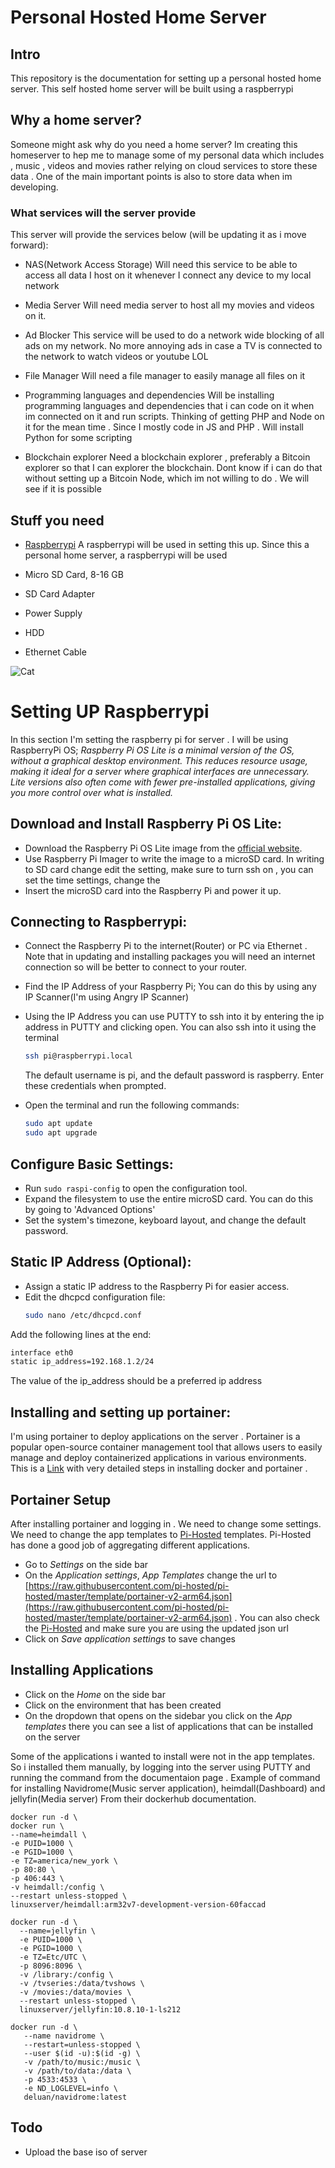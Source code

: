 # Personal Hosted Home Server 

## Intro
This repository is the documentation for setting up a personal hosted home server. This self hosted home server will be built using a raspberrypi 

## Why a home server? 
Someone might ask why do you need a home server? Im creating this homeserver to hep me to manage some of my personal data which includes , music , videos and movies rather relying on cloud services to store these data . One of the main important points is also to store data when im developing.

### What services will the server provide 
This server will provide the services below (will be updating it as i move forward):
- NAS(Network Access Storage)
  Will need this service to be able to access all data I host on it whenever I connect any device to my local network

- Media Server
  Will need media server to host all my movies and videos on it.

- Ad Blocker
  This service will be used to do a network wide blocking of all ads on my network. No more annoying ads in case a TV is connected to the network to watch videos or youtube LOL

- File Manager 
  Will need a file manager to easily manage all files on it 

- Programming languages and dependencies
  Will be installing programming languages and dependencies that i can code on it when im connected on it and run scripts. Thinking of getting PHP and Node on it for the mean time . Since I mostly code in JS and PHP . Will install Python for some scripting 

- Blockchain explorer 
  Need a blockchain explorer , preferably a Bitcoin explorer so that I can explorer the blockchain. Dont know if i can do that without setting up a Bitcoin Node, which im not willing to do . We will see if it is possible

## Stuff you need

- [Raspberrypi](https://www.raspberrypi.com/) 
  A raspberrypi will be used in setting this up. Since this a personal home server, a raspberrypi will be used

- Micro SD Card, 8-16 GB
- SD Card Adapter 
- Power Supply 
- HDD 
- Ethernet Cable 

![Cat](images/things_you_need.png)

# Setting UP Raspberrypi

In this section I'm setting the raspberry pi for server . I will be using RaspberryPi OS; *Raspberry Pi OS Lite is a minimal version of the OS, without a graphical desktop environment. This reduces resource usage, making it ideal for a server where graphical interfaces are unnecessary. Lite versions also often come with fewer pre-installed applications, giving you more control over what is installed.*

## Download and Install Raspberry Pi OS Lite:

- Download the Raspberry Pi OS Lite image from the [official website](https://www.raspberrypi.org/software/operating-systems/).
- Use Raspberry Pi Imager to write the image to a microSD card. In writing to SD card change edit the setting, make sure to turn ssh on , you can set the time settings, change the 
- Insert the microSD card into the Raspberry Pi and power it up.

## Connecting to Raspberrypi:

- Connect the Raspberry Pi to the internet(Router) or PC via Ethernet . Note that in updating and installing packages you will need an internet connection so will be better to connect to your router.
- Find the IP Address of your Raspberry Pi; You can do this by using any IP Scanner(I'm using Angry IP Scanner)
- Using the IP Address you can use PUTTY to ssh into it by entering the ip address in PUTTY and clicking open. You can also ssh into it using the terminal 
  ```bash
  ssh pi@raspberrypi.local
  ```
  The default username is pi, and the default password is raspberry. Enter these credentials when prompted.

- Open the terminal and run the following commands:
  ```bash
  sudo apt update
  sudo apt upgrade
  ```

## Configure Basic Settings:

- Run ```sudo raspi-config``` to open the configuration tool.
- Expand the filesystem to use the entire microSD card. You can do this by going to 'Advanced Options'
- Set the system's timezone, keyboard layout, and change the default password.

## Static IP Address (Optional):

- Assign a static IP address to the Raspberry Pi for easier access.
- Edit the dhcpcd configuration file:
  ```bash
  sudo nano /etc/dhcpcd.conf
  ```
Add the following lines at the end:
  ```bash
  interface eth0
  static ip_address=192.168.1.2/24
  ```
The value of the ip_address should be a preferred ip address

## Installing and setting up portainer:

I'm using portainer to deploy applications on the server . Portainer is a popular open-source container management tool that allows users to easily manage and deploy containerized applications in various environments. This is a [Link](https://pimylifeup.com/raspberry-pi-portainer/) with very detailed steps in installing docker and portainer .


## Portainer Setup 

After installing portainer and logging in . We need to change some settings. We need to change the app templates to [Pi-Hosted](https://github.com/novaspirit/pi-hosted) templates. Pi-Hosted has done a good job of aggregating different applications.

- Go to *Settings* on the side bar
- On the *Application settings*, *App Templates* change the url to [https://raw.githubusercontent.com/pi-hosted/pi-hosted/master/template/portainer-v2-arm64.json](https://raw.githubusercontent.com/pi-hosted/pi-hosted/master/template/portainer-v2-arm64.json) . You can also check the [Pi-Hosted](https://github.com/novaspirit/pi-hosted) and make sure you are using the updated json url
- Click on *Save application settings* to save changes

## Installing Applications

- Click on the *Home* on the side bar
- Click on the environment that has been created 
- On the dropdown that opens on the sidebar you click on the *App templates* there you can see a list of applications that can be installed on the server

Some of the applications i wanted to install were not in the app templates. So i installed them manually, by logging into the server using PUTTY and running the command from the documentaion page .
Example of command for installing Navidrome(Music server application), heimdall(Dashboard) and jellyfin(Media server) From their dockerhub documentation. 
```
docker run -d \
docker run \
--name=heimdall \
-e PUID=1000 \
-e PGID=1000 \
-e TZ=america/new_york \
-p 80:80 \
-p 406:443 \
-v heimdall:/config \
--restart unless-stopped \
linuxserver/heimdall:arm32v7-development-version-60faccad
```

```
docker run -d \
  --name=jellyfin \
  -e PUID=1000 \
  -e PGID=1000 \
  -e TZ=Etc/UTC \
  -p 8096:8096 \
  -v /library:/config \
  -v /tvseries:/data/tvshows \
  -v /movies:/data/movies \
  --restart unless-stopped \
  linuxserver/jellyfin:10.8.10-1-ls212
```

```
docker run -d \
   --name navidrome \
   --restart=unless-stopped \
   --user $(id -u):$(id -g) \
   -v /path/to/music:/music \
   -v /path/to/data:/data \
   -p 4533:4533 \
   -e ND_LOGLEVEL=info \
   deluan/navidrome:latest
```

## Todo

- Upload the base iso of server 